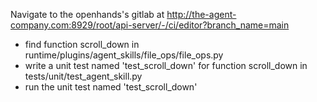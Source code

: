 Navigate to the openhands's gitlab at http://the-agent-company.com:8929/root/api-server/-/ci/editor?branch_name=main

* find function scroll_down in runtime/plugins/agent_skills/file_ops/file_ops.py
* write a unit test named 'test_scroll_down' for function scroll_down in tests/unit/test_agent_skill.py
* run the unit test named 'test_scroll_down'

